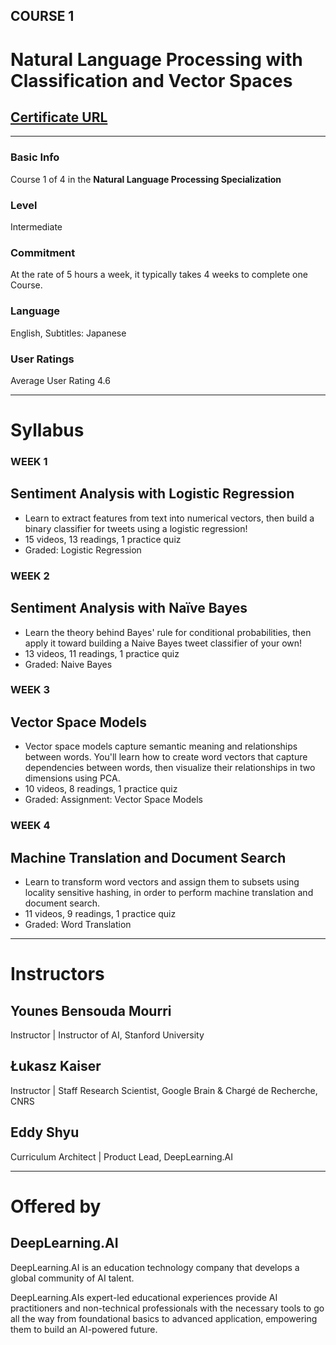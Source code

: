 ## COURSE 1
# Natural Language Processing with Classification and Vector Spaces


## [Certificate URL](https://www.coursera.org/account/accomplishments/certificate/WHQUAK8QPPUM)

---
### Basic Info	 
Course 1 of 4 in the **Natural Language Processing Specialization**

### Level	
Intermediate

### Commitment	
At the rate of 5 hours a week, it typically takes 4 weeks to complete one Course.

### Language	
English, Subtitles: Japanese

### User Ratings	
Average User Rating 4.6

---

# Syllabus
### WEEK 1
## Sentiment Analysis with Logistic Regression
- Learn to extract features from text into numerical vectors, then build a binary classifier for tweets using a logistic regression!
- 15 videos, 13 readings, 1 practice quiz
- Graded: Logistic Regression

### WEEK 2
## Sentiment Analysis with Naïve Bayes
- Learn the theory behind Bayes' rule for conditional probabilities, then apply it toward building a Naive Bayes tweet classifier of your own!
- 13 videos, 11 readings, 1 practice quiz
- Graded: Naive Bayes

### WEEK 3
## Vector Space Models
- Vector space models capture semantic meaning and relationships between words. You'll learn how to create word vectors that capture dependencies between words, then visualize their relationships in two dimensions using PCA.
- 10 videos, 8 readings, 1 practice quiz
- Graded: Assignment: Vector Space Models

### WEEK 4
## Machine Translation and Document Search
- Learn to transform word vectors and assign them to subsets using locality sensitive hashing, in order to perform machine translation and document search.
- 11 videos, 9 readings, 1 practice quiz
- Graded: Word Translation

---

# Instructors

## Younes Bensouda Mourri
Instructor | Instructor of AI, Stanford University


## Łukasz Kaiser
Instructor | Staff Research Scientist, Google Brain & Chargé de Recherche, CNRS


## Eddy Shyu
Curriculum Architect | Product Lead, DeepLearning.AI

---

# Offered by

## DeepLearning.AI

DeepLearning.AI is an education technology company that develops a global community of AI talent.

DeepLearning.AIs expert-led educational experiences provide AI practitioners and non-technical professionals with the necessary tools to go all the way from foundational basics to advanced application, empowering them to build an AI-powered future.